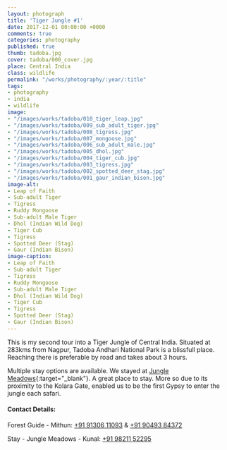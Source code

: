 ```yaml
---
layout: photograph
title: 'Tiger Jungle #1'
date: 2017-12-01 00:00:00 +0000
comments: true
categories: photography
published: true
thumb: tadoba.jpg
cover: tadoba/000_cover.jpg
place: Central India
class: wildlife
permalink: "/works/photography/:year/:title"
tags:
- photography
- india
- wildlife
image:
- "/images/works/tadoba/010_tiger_leap.jpg"
- "/images/works/tadoba/009_sub_adult_tiger.jpg"
- "/images/works/tadoba/008_tigress.jpg"
- "/images/works/tadoba/007_mongoose.jpg"
- "/images/works/tadoba/006_sub_adult_male.jpg"
- "/images/works/tadoba/005_dhol.jpg"
- "/images/works/tadoba/004_tiger_cub.jpg"
- "/images/works/tadoba/003_tigress.jpg"
- "/images/works/tadoba/002_spotted_deer_stag.jpg"
- "/images/works/tadoba/001_gaur_indian_bison.jpg"
image-alt:
- Leap of Faith
- Sub-adult Tiger
- Tigress
- Ruddy Mongoose
- Sub-adult Male Tiger
- Dhol (Indian Wild Dog)
- Tiger Cub
- Tigress
- Spotted Deer (Stag)
- Gaur (Indian Bison)
image-caption:
- Leap of Faith
- Sub-adult Tiger
- Tigress
- Ruddy Mongoose
- Sub-adult Male Tiger
- Dhol (Indian Wild Dog)
- Tiger Cub
- Tigress
- Spotted Deer (Stag)
- Gaur (Indian Bison)
---
```

This is my second tour into a Tiger Jungle of Central India. Situated at 283kms from Nagpur, Tadoba Andhari National Park is a blissfull place. Reaching there is preferable by road and takes about 3 hours.

Multiple stay options are available. We stayed at [Jungle Meadows](https://goo.gl/maps/7CE1BNBnbe32){:target="_blank"}. A great place to stay. More so due to its proximity to the Kolara Gate, enabled us to be the first Gypsy to enter the jungle each safari.

#### Contact Details:

Forest Guide - Mithun: [+91 91306 11093](tel:+919130611093) & [+91 90493 84372](tel:+919049384372)

Stay - Jungle Meadows - Kunal: [+91 98211 52295](tel:+919821152295)